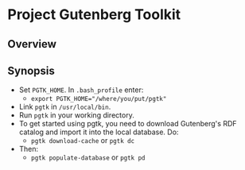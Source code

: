 # Project Gutenberg Toolkit

## Overview

## Synopsis

* Set `PGTK_HOME`. In `.bash_profile` enter:
  * `export PGTK_HOME="/where/you/put/pgtk"`
* Link `pgtk` in `/usr/local/bin`.
* Run `pgtk` in your working directory.
* To get started using pgtk, you need to download Gutenberg's RDF catalog and import it into the local database. Do:
   * `pgtk download-cache` or `pgtk dc`
* Then:
   * `pgtk populate-database` or `pgtk pd`